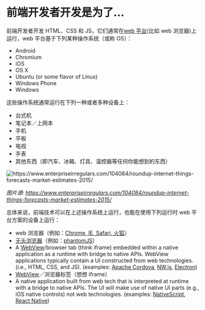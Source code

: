 # 前端开发者开发是为了...

前端开发者开发 HTML、CSS 和 JS，它们通常在[web 平台](http://tess.oconnor.cx/2009/05/what-the-web-platform-is)(比如 web 浏览器)上运行，web 平台基于下列某种操作系统（或称 OS）：

* Android
* Chromium
* iOS
* OS X
* Ubuntu (or some flavor of Linux)
* Windows Phone
* Windows

这些操作系统通常运行在下列一种或者多种设备上：

* 台式机
* 笔记本／上网本
* 手机
* 平板
* 电视
* 手表
* 其他东西（即汽车、冰箱、灯具、温控器等任何你能想到的东西）

![](../images/growth-iot.jpg "https://www.enterpriseirregulars.com/104084/roundup-internet-things-forecasts-market-estimates-2015/")

<cite>图片源: <a href="https://www.enterpriseirregulars.com/104084/roundup-internet-things-forecasts-market-estimates-2015/">https://www.enterpriseirregulars.com/104084/roundup-internet-things-forecasts-market-estimates-2015/</a></cite>

总体来说，前端技术可以在上述操作系统上运行，也能在使用下列运行时 web 平台方案的设备上运行：

* web 浏览器（例如：[Chrome, IE, Safari, 火狐](http://outdatedbrowser.com/en)）
* [无头浏览器](https://en.wikipedia.org/wiki/Headless_browser)（例如：[phantomJS](http://phantomjs.org/)）
* A [WebView](http://developer.telerik.com/featured/what-is-a-webview/)/browser tab (think iframe) embedded within a native application as a runtime with bridge to native APIs. WebView applications typically contain a UI constructed from web technologies. (i.e., HTML, CSS, and JS). (examples: [Apache Cordova](https://cordova.apache.org/), [NW.js](http://nwjs.io/), [Electron](http://electron.atom.io/))
* [WebView](http://developer.telerik.com/featured/what-is-a-webview/)／浏览器标签（想想 iframe）
* A native application built from web tech that is interpreted at runtime with a bridge to native APIs. The UI will make use of native UI parts (e.g., iOS native controls) not web technologies. (examples: [NativeScript](https://www.nativescript.org/), [React Native](https://facebook.github.io/react-native/))


 






